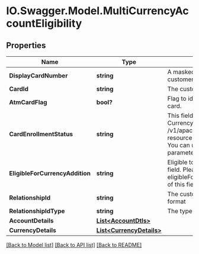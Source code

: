 # IO.Swagger.Model.MultiCurrencyAccountEligibility
## Properties

Name | Type | Description | Notes
------------ | ------------- | ------------- | -------------
**DisplayCardNumber** | **string** | A masked card number that can be displayed to the customer. | 
**CardId** | **string** | The customer card identifier in encrypted format | 
**AtmCardFlag** | **bool?** | Flag to identify if the cardNumbre in response is ATM card. | [optional] 
**CardEnrollmentStatus** | **string** | This field is to indicate if the  card is enrolled for Multi Currency Account or not.Please use /v1/apac/utilities/referenceData/{cardEnrollmentStatus} resource to get valid value of this field with description. You can use the field name as the referenceCode parameter to retrieve the values. | [optional] 
**EligibleForCurrencyAddition** | **string** | Eligible to add new currency.This is a reference data field. Please use /utilities/referenceData/{ eligibleForCurrencyAddition} resource to get valid value of this field with description. | [optional] 
**RelationshipId** | **string** | The customer relationship identifier in encrypted format | [optional] 
**RelationshipIdType** | **string** | The type of customer relationship | [optional] 
**AccountDetails** | [**List&lt;AccountDtls&gt;**](AccountDtls.md) |  | [optional] 
**CurrencyDetails** | [**List&lt;CurrencyDetails&gt;**](CurrencyDetails.md) |  | [optional] 

[[Back to Model list]](../README.md#documentation-for-models) [[Back to API list]](../README.md#documentation-for-api-endpoints) [[Back to README]](../README.md)


